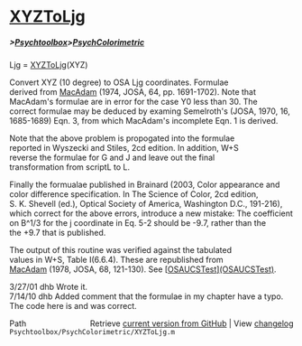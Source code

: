 # [XYZToLjg](XYZToLjg)
##### >[Psychtoolbox](Psychtoolbox)>[PsychColorimetric](PsychColorimetric)

Ljg = [XYZToLjg](XYZToLjg)(XYZ)  
  
Convert XYZ (10 degree) to OSA Ljg coordinates.  Formulae  
derived from [MacAdam](MacAdam) (1974, JOSA, 64, pp. 1691-1702).  Note that  
MacAdam's formulae are in error for the case Y0 less than 30.  The  
correct formulae may be deduced by examing Semelroth's (JOSA, 1970, 16,  
1685-1689) Eqn. 3, from which MacAdam's incomplete Eqn. 1 is derived.  
  
Note that the above problem is propogated into the formulae  
reported in Wyszecki and Stiles, 2cd edition.  In addition, W+S  
reverse the formulae for G and J and leave out the final  
transformation from scriptL to L.  
  
Finally the formualae published in Brainard (2003, Color appearance and  
color difference specification. In The Science of Color, 2cd edition,  
S. K. Shevell (ed.), Optical Society of America, Washington D.C., 191-216),  
which correct for the above errors, introduce a new mistake: The coefficient  
on B^1/3 for the j coordinate in Eq. 5-2 should be -9.7, rather than the  
the +9.7 that is published.  
  
The output of this routine was verified against the tabulated  
values in W+S, Table I(6.6.4).  These are republished from  
[MacAdam](MacAdam) (1978, JOSA, 68, 121-130).  See [[OSAUCSTest](OSAUCSTest)][(OSAUCSTest)]((OSAUCSTest)).  
  
3/27/01  dhb  Wrote it.  
7/14/10  dhb  Added comment that the formulae in my chapter have a typo.  
              The code here is and was correct.  




<div class="code_header" style="text-align:right;">
  <span style="float:left;">Path&nbsp;&nbsp;</span> <span class="counter">Retrieve <a href=
  "https://raw.github.com/Psychtoolbox-3/Psychtoolbox-3/beta/Psychtoolbox/PsychColorimetric/XYZToLjg.m">current version from GitHub</a> | View <a href=
  "https://github.com/Psychtoolbox-3/Psychtoolbox-3/commits/beta/Psychtoolbox/PsychColorimetric/XYZToLjg.m">changelog</a></span>
</div>
<div class="code">
  <code>Psychtoolbox/PsychColorimetric/XYZToLjg.m</code>
</div>


